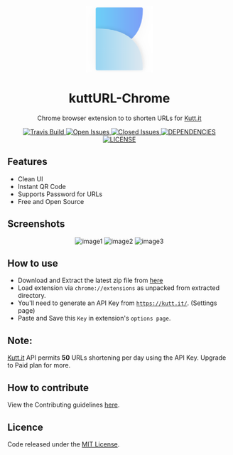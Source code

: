 <div align="center"><img width="150" src="src/assets/logo.png" /></div>
<h1 align="center">kuttURL-Chrome</h1>
<p align="center">Chrome browser extension to to shorten URLs for <a href="https://kutt.it">Kutt.it</a></p>

<div align="center">
  <a href="https://travis-ci.org/abhijithvijayan/kuttUrl-Chrome-extension">
    <img src="https://travis-ci.org/abhijithvijayan/kuttUrl-Chrome-extension.svg?branch=master" alt="Travis Build" />
  </a>
  <a href="https://github.com/abhijithvijayan/kuttUrl-Chrome-extension/issues?q=is%3Aopen+is%3Aissue">
    <img src="https://img.shields.io/github/issues-raw/abhijithvijayan/kuttUrl-Chrome-extension.svg?colorB=blue" alt="Open Issues" />
  </a>
  <a href="https://github.com/abhijithvijayan/kuttUrl-Chrome-extension/issues?q=is%3Aissue+is%3Aclosed">
    <img src="https://img.shields.io/github/issues-closed-raw/abhijithvijayan/kuttUrl-Chrome-extension.svg?colorB=red" alt="Closed Issues" />
  </a>
  <a href="https://david-dm.org/abhijithvijayan/kuttUrl-Chrome-extension">
    <img src="https://img.shields.io/david/abhijithvijayan/kuttUrl-Chrome-extension.svg?colorB=orange" alt="DEPENDENCIES" />
  </a>
  <a href="https://github.com/abhijithvijayan/kuttUrl-Chrome-extension">
    <img src="https://img.shields.io/github/license/abhijithvijayan/kuttUrl-Chrome-extension.svg" alt="LICENSE" />
  </a>
</div>

## Features
- Clean UI
- Instant QR Code
- Supports Password for URLs
- Free and Open Source

## Screenshots

<div align="center">
  <img width="250" src="https://i.imgur.com/x7tGr7J.gif" alt="image1" />
  <img width="300" src="https://i.imgur.com/wCH7REF.png" alt="image2" />
  <img width="250" src="https://i.imgur.com/bSSA31p.gif" alt="image3" />
</div>

## How to use
- Download and Extract the latest zip file from [here](https://github.com/abhijithvijayan/kuttUrl-Chrome-extension/releases/latest)
- Load extension via `chrome://extensions` as unpacked from extracted directory.
- You'll need to generate an API Key from <a href="https://kutt.it">`https://kutt.it/`</a>. (Settings page)
- Paste and Save this `Key` in extension's `options page`.

## Note:
<a href="https://kutt.it">Kutt.it</a> API permits **50** URLs shortening per day using the API Key. Upgrade to Paid plan for more.

## How to contribute
View the Contributing guidelines [here](CONTRIBUTING.md).

## Licence
Code released under the [MIT License](LICENSE).